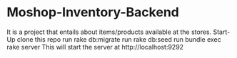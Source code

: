 # Moshop-Inventory-Backend
It is a project that entails about items/products available at the stores.
Start-Up
clone this repo
run rake db:migrate
run rake db:seed
run bundle exec rake server
This will start the server at http://localhost:9292
